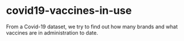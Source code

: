 # covid19-vaccines-in-use
From a Covid-19 dataset, we try to find out how many brands and what vaccines are in administration to date.
